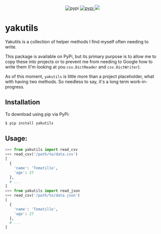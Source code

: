 <p align="center">
  <img src="https://img.shields.io/pypi/v/yakutils.svg" alt="pypi">
  <a href="https://pypi.org/project/yakutils/">
    <img src="https://img.shields.io/pypi/dm/yakutils.svg" alt="pypi">
  </a>
  <a href="https://pypi.python.org/pypi/yakutils/">
    <img src="https://img.shields.io/pypi/pyversions/yakutils.svg" />
  </a>
</p>

# yakutils

Yakutils is a collection of helper methods I find myself often needing to write.

This package is available on PyPi, but its primary purpose is to allow me to copy 
these into projects or to prevent me from needing to Google how to write them 
(I'm looking at you ``csv.DictReader`` and ``csv.DictWriter``).

As of this moment, ``yakutils`` is little more than a project placeholder, 
what with having two methods. So needless to say, it's a long term work-in-progress.

## Installation

To download using pip via PyPi:

```bash
$ pip install yakutils
```

## Usage:

```python
>>> from yakutils import read_csv
>>> read_csv('/path/to/data.csv')
[
  {
    'name': 'Tomatillo',
    'age': 27
  },
  # ...
]
>>> from yakutils import read_json
>>> read_csv('/path/to/data.json')
[
  {
    'name': 'Tomatillo',
    'age': 27
  },
  # ...
]
```
